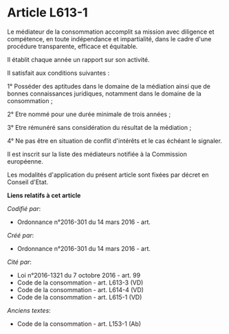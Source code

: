 # Article L613-1

Le médiateur de la consommation accomplit sa mission avec diligence et compétence, en toute indépendance et impartialité,
dans le cadre d'une procédure transparente, efficace et équitable.

Il établit chaque année un rapport sur son activité.

Il satisfait aux conditions suivantes :

1° Posséder des aptitudes dans le domaine de la médiation ainsi que de bonnes connaissances juridiques, notamment dans le
domaine de la consommation ;

2° Etre nommé pour une durée minimale de trois années ;

3° Etre rémunéré sans considération du résultat de la médiation ;

4° Ne pas être en situation de conflit d'intérêts et le cas échéant le signaler.

Il est inscrit sur la liste des médiateurs notifiée à la Commission européenne.

Les modalités d'application du présent article sont fixées par décret en Conseil d'Etat.

**Liens relatifs à cet article**

_Codifié par_:

  - Ordonnance n°2016-301 du 14 mars 2016 - art.

_Créé par_:

  - Ordonnance n°2016-301 du 14 mars 2016 - art.

_Cité par_:

  - Loi n°2016-1321 du 7 octobre 2016 - art. 99
  - Code de la consommation - art. L613-3 (VD)
  - Code de la consommation - art. L614-4 (VD)
  - Code de la consommation - art. L615-1 (VD)

_Anciens textes_:

  - Code de la consommation - art. L153-1 (Ab)

